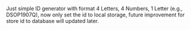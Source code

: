 Just simple ID generator with format 4 Letters, 4 Numbers, 1 Letter (e.g., DSOP1907Q), now only set the id to local storage, future improvement for store id to database will updated later.
